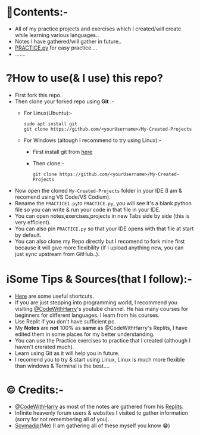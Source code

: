 # 📑Contents:-

- All of my practice projects and exercises which I created/will create while learning various languages..
- Notes I have gathered/will gather in future..
- [PRACTICE.py](./PRACTICE.py) for easy practice....
- .......


# ❔How to use(& I use) this repo?

- First fork this repo.
- Then clone your forked repo using **Git** :-
  - For Linux(Ubuntu):-
    
    ```
    sudo apt install git
    git clone https://github.com/<yourUsername>/My-Created-Projects
    ```
  - For Windows (altough I recommend to try using Linux):-
    - First install git from [here](https://git-scm.com/download/win)
    - Then clone:-
      
      ```
      git clone https://github.com/<yourUsername>/My-Created-Projects
      ```
- Now open the cloned `My-Created-Projects` folder in your IDE (I am & recomend using VS Code/VS Codium).
- Rename the `PRACTICE1.py`to `PRACTICE.py`, you will see it's a blank python file so you can write & run your code in that file in your IDE.
- You can open notes,exercises,projects in new Tabs side by side (this is very efficient).
- You can also pin `PRACTICE.py` so that your IDE opens with that file at start by default.
- You can also clone my Repo directly but I recomend to fork mine first because it will give more flexibility (if I upload anything new, you can just sync upstream from GitHub..).


# ℹ️Some Tips & Sources(that I follow):-

- [Here](./Useful-Shortcuts.md) are some useful shortcuts.
- If you are just stepping into programming world, I recommend you visiting [@CodeWithHarry](https://www.youtube.com/@CodeWithHarry)'s youtube channel. He has many courses for beginners for different languages. I learn from his courses.
- Use Replit if you don't have sufficient pc.
- My **Notes** are **not** 100% as **same** as @CodeWithHarry's Replits, I have edited them in some places for my better understanding.
- You can use the Practice exercises to practice that I created (although I haven't crerated much).
- Learn using Git as it will help you in future.
- I recomend you to try & start using Linux, Linux is much more flexible than windows & Terminal is the best....


# ©️ Credits:-

- [@CodeWithHarry](https://www.youtube.com/@CodeWithHarry) as most of the notes are gathered from his [Replits](https://replit.com/@codewithharry).
- Infinite heavenly forum users & websites I visited to gather information (sorry for not remembering all of you).
- [Soymadip](https://soumadip.gitbook.io)(Me) (I am gathering all of these myself you know 😁)
